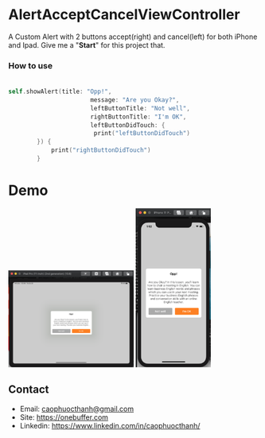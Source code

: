 # AlertAcceptCancelViewController
A Custom Alert with 2 buttons accept(right) and cancel(left) for both iPhone and Ipad.
Give me a "<b>Start</b>" for this project that.

### How to use

```swift

self.showAlert(title: "Opp!",
                       message: "Are you Okay?",
                       leftButtonTitle: "Not well",
                       rightButtonTitle: "I'm OK",
                       leftButtonDidTouch: {
                        print("leftButtonDidTouch")
        }) {
            print("rightButtonDidTouch")
        }

```

# Demo
<img src="https://github.com/caophuocthanh/AlertAcceptCancelViewController/blob/main/Resources/Screen%20Shot%202020-10-29%20at%2001.53.08.png?raw=true" width="50%">
<img src="https://github.com/caophuocthanh/AlertAcceptCancelViewController/blob/main/Resources/Screen%20Shot%202020-10-29%20at%2001.52.49.png?raw=true" width="30%">

## Contact
- Email: caophuocthanh@gmail.com
- Site: https://onebuffer.com
- Linkedin: https://www.linkedin.com/in/caophuocthanh/

